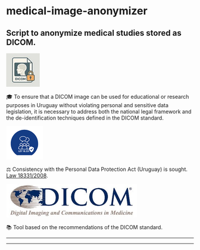 # medical-image-anonymizer
## Script to anonymize medical studies stored as DICOM.

![](./assets/mia300.jpg)  

🎓 To ensure that a DICOM image can be used for educational or research purposes in Uruguay without violating personal and sensitive data legislation, it is necessary to address both the national legal framework and the de-identification techniques defined in the DICOM standard.

![](./assets/ley-18331.png)

⚖ Consistency with the Personal Data Protection Act (Uruguay) is sought.  [Law 18331/2008](https://www.impo.com.uy/bases/leyes/18331-2008).

![](./assets/dicom-logo90.jpg)

📚 Tool based on the recommendations of the DICOM standard.

---
---
